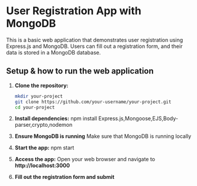 # User Registration App with MongoDB

This is a basic web application that demonstrates user registration using Express.js and MongoDB. Users can fill out a registration form, and their data is stored in a MongoDB database.

## Setup & how to run the web application

1. **Clone the repository:**

   ```sh
   mkdir your-project
   git clone https://github.com/your-username/your-project.git
   cd your-project

2. **Install dependencies:**
   npm install Express.js,Mongoose,EJS,Body-parser,crypto,nodemon
3. **Ensure MongoDB is running**
   Make sure that MongoDB is running locally
4. **Start the app:**
   npm start
5. **Access the app:**
   Open your web browser and navigate to **http://localhost:3000**
6. **Fill out the registration form and submit**
 
